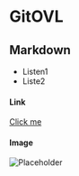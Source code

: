 # GitOVL

## Markdown

- Listen1
- Liste2

#### Link
[Click me](https://google.de)

#### Image
![Placeholder](/img/test.jpg)
